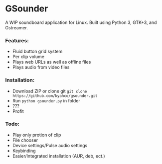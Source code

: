 # GSounder
A WIP soundboard application for Linux. Built using Python 3, GTK+3, and Gstreamer.

### Features:
* Fluid button grid system
* Per clip volume
* Plays web URLs as well as offline files
* Plays audio from video files

### Installation:
* Download ZIP or clone git `git clone https://github.com/kyahco/gsounder.git`
* Run `python gsounder.py` in folder
* ???
* Profit

### Todo:
* Play only protion of clip
* File chooser
* Device settings/Pulse audio settings
* Keybinding
* Easier/Integrated installation (AUR, deb, ect.)
